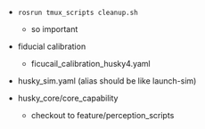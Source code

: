 
- `rosrun tmux_scripts cleanup.sh`
    - so important

- fiducial calibration
    - ficucail_calibration_husky4.yaml

- husky_sim.yaml (alias should be like launch-sim)

- husky_core/core_capability
    - checkout to feature/perception_scripts

